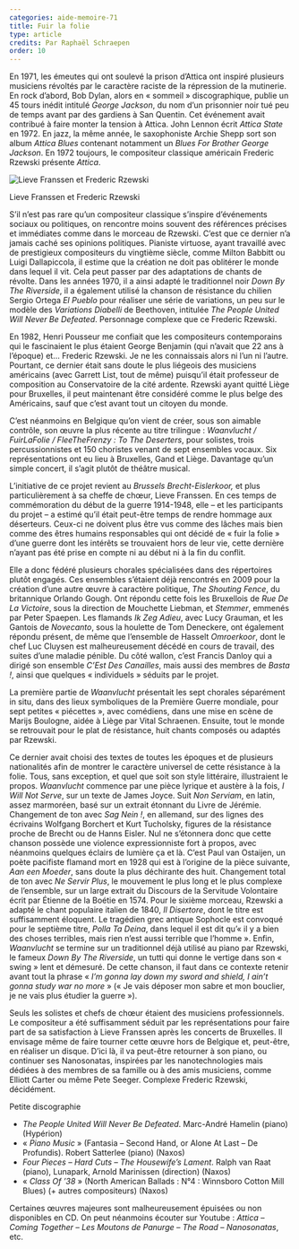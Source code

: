 ```yaml
---
categories: aide-memoire-71
title: Fuir la folie
type: article
credits: Par Raphaël Schraepen
order: 10
---
```

En 1971, les émeutes qui ont soulevé la prison d’Attica ont inspiré plusieurs musiciens révoltés par le caractère raciste de la répression de la mutinerie. En rock d’abord, Bob Dylan, alors en « sommeil » discographique, publie un 45 tours inédit intitulé _George Jackson_, du nom d’un prisonnier noir tué peu de temps avant par des gardiens à San Quentin. Cet événement avait contribué à faire monter la tension à Attica. John Lennon écrit _Attica State_ en 1972. En jazz, la même année, le saxophoniste Archie Shepp sort son album _Attica Blues_ contenant notamment un _Blues For Brother George Jackson_. En 1972 toujours, le compositeur classique américain Frederic Rzewski présente _Attica_.

![Lieve Franssen et Frederic Rzewski](/assets/uploads/am71_p.8_schraepen.jpg)

<span class="img-copyright">Lieve Franssen et Frederic Rzewski</span>

S’il n’est pas rare qu’un compositeur classique s’inspire d’événements sociaux ou politiques, on rencontre moins souvent des références précises et immédiates comme dans le morceau de Rzewski. C’est que ce dernier n’a jamais caché ses opinions politiques. Pianiste virtuose, ayant travaillé avec de prestigieux compositeurs du vingtième siècle, comme Milton Babbitt ou Luigi Dallapiccola, il estime que la création ne doit pas oblitérer le monde dans lequel il vit. Cela peut passer par des adaptations de chants de révolte. Dans les années 1970, il a ainsi adapté le traditionnel noir _Down By The Riverside_, il a également utilisé la chanson de résistance du chilien Sergio Ortega _El Pueblo_ pour réaliser une série de variations, un peu sur le modèle des _Variations Diabelli_ de Beethoven, intitulée _The People United Will Never Be Defeated_. Personnage complexe que ce Frederic Rzewski.

En 1982, Henri Pousseur me confiait que les compositeurs contemporains qui le fascinaient le plus étaient George Benjamin (qui n’avait que 22 ans à l’époque) et… Frederic Rzewski. Je ne les connaissais alors ni l’un ni l’autre. Pourtant, ce dernier était sans doute le plus liégeois des musiciens américains (avec Garrett List, tout de même) puisqu’il était professeur de composition au Conservatoire de la cité ardente. Rzewski ayant quitté Liège pour Bruxelles, il peut maintenant être considéré comme le plus belge des Américains, sauf que c’est avant tout un citoyen du monde.

C’est néanmoins en Belgique qu’on vient de créer, sous son aimable contrôle, son œuvre la plus récente au titre trilingue : _Waanvlucht / FuirLaFolie / FleeTheFrenzy : To The Deserters_, pour solistes, trois percussionnistes et 150 choristes venant de sept ensembles vocaux. Six représentations ont eu lieu à Bruxelles, Gand et Liège. Davantage qu’un simple concert, il s’agit plutôt de théâtre musical.

L’initiative de ce projet revient au _Brussels Brecht-Eislerkoor,_ et plus particulièrement à sa cheffe de chœur, Lieve Franssen. En ces temps de commémoration du début de la guerre 1914-1948, elle – et les participants du projet – a estimé qu’il était peut-être temps de rendre hommage aux déserteurs. Ceux-ci ne doivent plus être vus comme des lâches mais bien comme des êtres humains responsables qui ont décidé de « fuir la folie » d’une guerre dont les intérêts se trouvaient hors de leur vie, cette dernière n’ayant pas été prise en compte ni au début ni à la fin du conflit.

Elle a donc fédéré plusieurs chorales spécialisées dans des répertoires plutôt engagés. Ces ensembles s’étaient déjà rencontrés en 2009 pour la création d’une autre œuvre à caractère politique, _The Shouting Fence_, du britannique Orlando Gough. Ont répondu cette fois les Bruxellois de _Rue De La Victoire_, sous la direction de Mouchette Liebman, et _Stemmer_, emmenés par Peter Spaepen. Les flamands _Ik Zeg Adieu_, avec Lucy Grauman, et les Gantois de _Novecanto_, sous la houlette de Tom Deneckere, ont également répondu présent, de même que l’ensemble de Hasselt _Omroerkoor_, dont le chef Luc Cluysen est malheureusement décédé en cours de travail, des suites d’une maladie pénible. Du côté wallon, c’est Francis Danloy qui a dirigé son ensemble _C’Est Des Canailles_, mais aussi des membres de _Basta !_, ainsi que quelques « individuels » séduits par le projet.

La première partie de _Waanvlucht_ présentait les sept chorales séparément in situ, dans des lieux symboliques de la Première Guerre mondiale, pour sept petites « piécettes », avec comédiens, dans une mise en scène de Marijs Boulogne, aidée à Liège par Vital Schraenen. Ensuite, tout le monde se retrouvait pour le plat de résistance, huit chants composés ou adaptés par Rzewski.

Ce dernier avait choisi des textes de toutes les époques et de plusieurs nationalités afin de montrer le caractère universel de cette résistance à la folie. Tous, sans exception, et quel que soit son style littéraire, illustraient le propos. _Waanvlucht_ commence par une pièce lyrique et austère à la fois, _I Will Not Serve_, sur un texte de James Joyce. Suit _Non Serviam_, en latin, assez marmoréen, basé sur un extrait étonnant du Livre de Jérémie. Changement de ton avec _Sag Nein !_, en allemand, sur des lignes des écrivains Wolfgang Borchert et Kurt Tucholsky, figures de la résistance proche de Brecht ou de Hanns Eisler. Nul ne s’étonnera donc que cette chanson possède une violence expressionniste fort à propos, avec néanmoins quelques éclairs de lumière ça et là. C’est Paul van Ostaijen, un poète pacifiste flamand mort en 1928 qui est à l’origine de la pièce suivante, _Aan een Moeder_, sans doute la plus déchirante des huit. Changement total de ton avec _Ne Servir Plus_, le mouvement le plus long et le plus complexe de l’ensemble, sur un large extrait du Discours de la Servitude Volontaire écrit par Étienne de la Boétie en 1574. Pour le sixième morceau, Rzewski a adapté le chant populaire italien de 1840, _Il Disertore_, dont le titre est suffisamment éloquent. Le tragédien grec antique Sophocle est convoqué pour le septième titre, _Polla Ta Deina_, dans lequel il est dit qu’« il y a bien des choses terribles, mais rien n’est aussi terrible que l’homme ». Enfin, _Waanvlucht_ se termine sur un traditionnel déjà utilisé au piano par Rzewski, le fameux _Down By The Riverside_, un tutti qui donne le vertige dans son « swing » lent et démesuré. De cette chanson, il faut dans ce contexte retenir avant tout la phrase « _I’m gonna lay down my sword and shield, I ain’t gonna study war no more_ » (« Je vais déposer mon sabre et mon bouclier, je ne vais plus étudier la guerre »).

Seuls les solistes et chefs de chœur étaient des musiciens professionnels. Le compositeur a été suffisamment séduit par les représentations pour faire part de sa satisfaction à Lieve Franssen après les concerts de Bruxelles. Il envisage même de faire tourner cette œuvre hors de Belgique et, peut-être, en réaliser un disque. D’ici là, il va peut-être retourner à son piano, ou continuer ses Nanosonatas, inspirées par les nanotechnologies mais dédiées à des membres de sa famille ou à des amis musiciens, comme Elliott Carter ou même Pete Seeger. Complexe Frederic Rzewski, décidément.

Petite discographie

* _The People United Will Never Be Defeated_. Marc-André Hamelin (piano) (Hypérion)
* « _Piano Music_ » (Fantasia – Second Hand, or Alone At Last – De Profundis). Robert Satterlee (piano) (Naxos)
* _Four Pieces – Hard Cuts – The Housewife’s Lament_. Ralph van Raat (piano), Lunapark, Arnold Marinissen (direction) (Naxos)
* « _Class Of ’38_ » (North American Ballads : N°4 : Winnsboro Cotton Mill Blues) (+ autres compositeurs) (Naxos)

Certaines œuvres majeures sont malheureusement épuisées ou non disponibles en CD. On peut néanmoins écouter sur Youtube : _Attica – Coming Together_ – _Les Moutons de Panurge_ – _The Road_ – _Nanosonatas_, etc.
